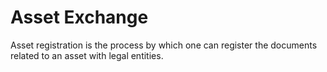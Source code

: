 # Asset Exchange
Asset registration is the process by which one can register the documents related to an asset with legal entities.
